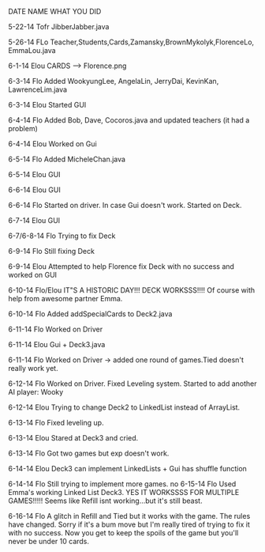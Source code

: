 DATE NAME WHAT YOU DID

5-22-14 Tofr JibberJabber.java

5-26-14 FLo Teacher,Students,Cards,Zamansky,BrownMykolyk,FlorenceLo, EmmaLou.java

6-1-14 Elou CARDS --> Florence.png

6-3-14 Flo Added WookyungLee, AngelaLin, JerryDai, KevinKan, LawrenceLim.java

6-3-14 Elou Started GUI

6-4-14 Flo Added Bob, Dave, Cocoros.java and updated teachers (it had a problem)

6-4-14 Elou Worked on Gui

6-5-14 Flo Added MicheleChan.java

6-5-14 Elou GUI

6-6-14 Elou GUI

6-6-14 Flo Started on driver. In case Gui doesn't work. Started on Deck.

6-7-14 Elou GUI

6-7/6-8-14 Flo Trying to fix Deck

6-9-14 Flo Still fixing Deck

6-9-14 Elou Attempted to help Florence fix Deck with no success and worked on GUI

6-10-14 Flo/Elou IT"S A HISTORIC DAY!!! DECK WORKSSS!!!! Of course with help from awesome partner Emma.

6-10-14 Flo Added addSpecialCards to Deck2.java

6-11-14 Flo Worked on Driver

6-11-14 Elou Gui + Deck3.java

6-11-14 Flo Worked on Driver -> added one round of games.Tied doesn't really work yet.

6-12-14 Flo Worked on Driver. Fixed Leveling system. Started to add another AI player: Wooky

6-12-14 Elou Trying to change Deck2 to LinkedList instead of ArrayList.

6-13-14 Flo Fixed leveling up.

6-13-14 Elou Stared at Deck3 and cried.

6-13-14 Flo Got two games but exp doesn't work.

6-14-14 Elou Deck3 can implement LinkedLists + Gui has shuffle function

6-14-14 Flo Still trying to implement more games.
no
6-15-14 Flo Used Emma's working Linked List Deck3. YES IT WORKSSSS FOR MULTIPLE GAMES!!!!! Seems like Refill isnt working...but it's still beast.

6-16-14 Flo A glitch in Refill and Tied but it works with the game. The rules have changed. Sorry if it's a bum move but I'm really tired of trying to fix it with no success. Now you get to keep the spoils of the game but you'll never be under 10 cards.